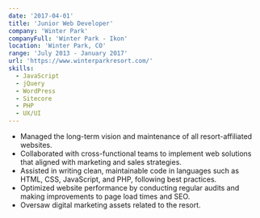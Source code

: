 ```yaml
---
date: '2017-04-01'
title: 'Junior Web Developer'
company: 'Winter Park'
companyFull: 'Winter Park - Ikon'
location: 'Winter Park, CO'
range: 'July 2013 - January 2017'
url: 'https://www.winterparkresort.com/'
skills:
  - JavaScript
  - jQuery
  - WordPress
  - Sitecore
  - PHP
  - UX/UI
---
```


- Managed the long-term vision and maintenance of all resort-affiliated websites.
- Collaborated with cross-functional teams to implement web solutions that aligned with marketing and sales strategies.
- Assisted in writing clean, maintainable code in languages such as HTML, CSS, JavaScript, and PHP, following best practices.
- Optimized website performance by conducting regular audits and making improvements to page load times and SEO.
- Oversaw digital marketing assets related to the resort.
